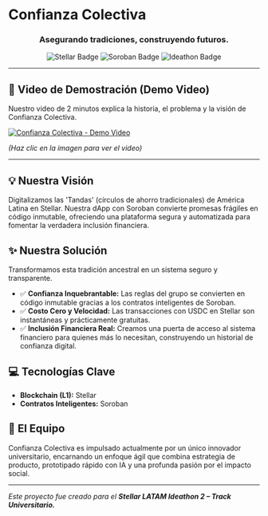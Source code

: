 # Confianza Colectiva


<h3 align="center">Asegurando tradiciones, construyendo futuros.</h3>

<p align="center">
  <img src="https://img.shields.io/badge/Stellar-L1-black?style=for-the-badge&logo=stellar" alt="Stellar Badge">
  <img src="https://img.shields.io/badge/Soroban-Smart%20Contracts-F7DF1E?style=for-the-badge&logo=javascript&logoColor=black" alt="Soroban Badge">
  <img src="https://img.shields.io/badge/Ideathon-Track%20Universitario-blue?style=for-the-badge" alt="Ideathon Badge">
</p>

---

## 🎥 Video de Demostración (Demo Video)

Nuestro video de 2 minutos explica la historia, el problema y la visión de Confianza Colectiva.

[![Confianza Colectiva - Demo Video](https://img.youtube.com/vi/f1TqT2ox72A/maxresdefault.jpg)](https://www.youtube.com/watch?v=f1TqT2ox72A)

*(Haz clic en la imagen para ver el video)*

---

## 💡 Nuestra Visión

Digitalizamos las 'Tandas' (círculos de ahorro tradicionales) de América Latina en Stellar. Nuestra dApp con Soroban convierte promesas frágiles en código inmutable, ofreciendo una plataforma segura y automatizada para fomentar la verdadera inclusión financiera.

## ✨ Nuestra Solución

Transformamos esta tradición ancestral en un sistema seguro y transparente.

*   ✅ **Confianza Inquebrantable:** Las reglas del grupo se convierten en código inmutable gracias a los contratos inteligentes de Soroban.
*   ✅ **Costo Cero y Velocidad:** Las transacciones con USDC en Stellar son instantáneas y prácticamente gratuitas.
*   ✅ **Inclusión Financiera Real:** Creamos una puerta de acceso al sistema financiero para quienes más lo necesitan, construyendo un historial de confianza digital.

## 💻 Tecnologías Clave

*   **Blockchain (L1):** Stellar
*   **Contratos Inteligentes:** Soroban

## 👤 El Equipo

Confianza Colectiva es impulsado actualmente por un único innovador universitario, encarnando un enfoque ágil que combina estrategia de producto, prototipado rápido con IA y una profunda pasión por el impacto social.

---

*Este proyecto fue creado para el **Stellar LATAM Ideathon 2 – Track Universitario.***
